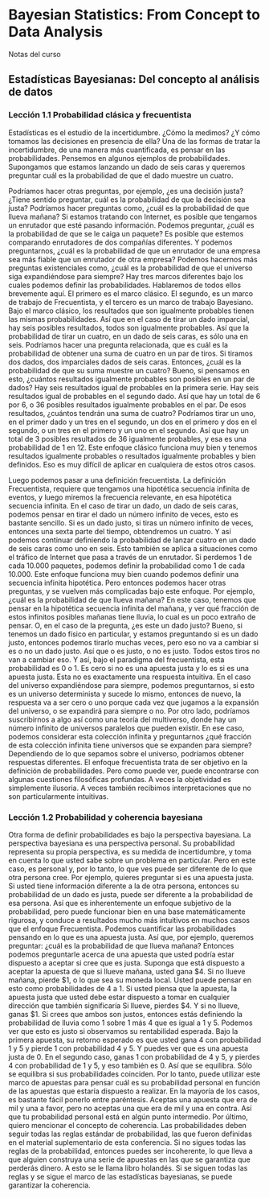 # Bayesian Statistics: From Concept to Data Analysis

Notas del curso


## Estadísticas Bayesianas: Del concepto al análisis de datos

### Lección 1.1 Probabilidad clásica y frecuentista

Estadísticas es el estudio de la incertidumbre. ¿Cómo la medimos? ¿Y cómo
tomamos las decisiones en presencia de ella? Una de las formas de tratar la
incertidumbre, de una manera más cuantificada, es pensar en las probabilidades.
Pensemos en algunos ejemplos de probabilidades. Supongamos que estamos lanzando
un dado de seis caras y queremos preguntar cuál es la probabilidad de que el
dado muestre un cuatro.

Podríamos hacer otras preguntas, por ejemplo, ¿es una decisión justa? ¿Tiene
sentido preguntar, cuál es la probabilidad de que la decisión sea justa?
Podríamos hacer preguntas como, ¿cuál es la probabilidad de que llueva mañana?
Si estamos tratando con Internet, es posible que tengamos un enrutador que esté
pasando información. Podemos preguntar, ¿cuál es la probabilidad de que se le
caiga un paquete?  Es posible que estemos comparando enrutadores de dos
compañías diferentes. Y podemos preguntarnos, ¿cuál es la probabilidad de que
un enrutador de una empresa sea más fiable que un enrutador de otra empresa?
Podemos hacernos más preguntas existenciales como, ¿cuál es la probabilidad de
que el universo siga expandiéndose para siempre?  Hay tres marcos diferentes
bajo los cuales podemos definir las probabilidades. Hablaremos de todos ellos
brevemente aquí. El primero es el marco clásico.  El segundo, es un marco de
trabajo de Frecuentista, y el tercero es un marco de trabajo Bayesiano.  Bajo
el marco clásico, los resultados que son igualmente probables tienen las mismas
probabilidades. Así que en el caso de tirar un dado imparcial, hay seis
posibles resultados, todos son igualmente probables. Así que la probabilidad de
tirar un cuatro, en un dado de seis caras, es sólo una en seis.  Podríamos
hacer una pregunta relacionada, que es cuál es la probabilidad de obtener una
suma de cuatro en un par de tiros. Si tiramos dos dados, dos imparciales dados
de seis caras. Entonces, ¿cuál es la probabilidad de que su suma muestre un
cuatro? Bueno, si pensamos en esto, ¿cuántos resultados igualmente probables
son posibles en un par de dados? Hay seis resultados igual de probables en la
primera serie. Hay seis resultados igual de probables en el segundo dado. Así
que hay un total de 6 por 6, o 36 posibles resultados igualmente probables en
el par. De esos resultados, ¿cuántos tendrán una suma de cuatro?  Podríamos
tirar un uno, en el primer dado y un tres en el segundo, un dos en el primero y
dos en el segundo, o un tres en el primero y un uno en el segundo. Así que hay
un total de 3 posibles resultados de 36 igualmente probables, y esa es una
probabilidad de 1 en 12. Este enfoque clásico funciona muy bien y tenemos
resultados igualmente probables o resultados igualmente probables y bien
definidos. Eso es muy difícil de aplicar en cualquiera de estos otros casos.

Luego podemos pasar a una definición frecuentista.  La definición Frecuentista,
requiere que tengamos una hipotética secuencia infinita de eventos, y luego
miremos la frecuencia relevante, en esa hipotética secuencia infinita.  En el
caso de tirar un dado, un dado de seis caras, podemos pensar en tirar el dado
un número infinito de veces, esto es bastante sencillo. Si es un dado justo, si
tiras un número infinito de veces, entonces una sexta parte del tiempo,
obtendremos un cuatro. Y así podemos continuar definiendo la probabilidad de
lanzar cuatro en un dado de seis caras como uno en seis.  Esto también se
aplica a situaciones como el tráfico de Internet que pasa a través de un
enrutador.  Si perdemos 1 de cada 10.000 paquetes, podemos definir la
probabilidad como 1 de cada 10.000.  Este enfoque funciona muy bien cuando
podemos definir una secuencia infinita hipotética. Pero entonces podemos hacer
otras preguntas, y se vuelven más complicadas bajo este enfoque.  Por ejemplo,
¿cuál es la probabilidad de que llueva mañana? En este caso, tenemos que pensar
en la hipotética secuencia infinita del mañana, y ver qué fracción de estos
infinitos posibles mañanas tiene lluvia, lo cual es un poco extraño de pensar.
O, en el caso de la pregunta, ¿es este un dado justo?  Bueno, si tenemos un
dado físico en particular, y estamos preguntando si es un dado justo, entonces
podemos tirarlo muchas veces, pero eso no va a cambiar si es o no un dado
justo.  Así que o es justo, o no es justo. Todos estos tiros no van a cambiar
eso.  Y así, bajo el paradigma del frecuentista, esta probabilidad es 0 o 1. Es
cero si no es una apuesta justa y lo es si es una apuesta justa. Esta no es
exactamente una respuesta intuitiva. En el caso del universo expandiéndose para
siempre, podemos preguntarnos, si esto es un universo determinista y sucede lo
mismo, entonces de nuevo, la respuesta va a ser cero o uno porque cada vez que
jugamos a la expansión del universo, o se expandirá para siempre o no. Por otro
lado, podríamos suscribirnos a algo así como una teoría del multiverso, donde
hay un número infinito de universos paralelos que pueden existir. En ese caso,
podemos considerar esta colección infinita y preguntarnos ¿qué fracción de esta
colección infinita tiene universos que se expanden para siempre?  Dependiendo
de lo que sepamos sobre el universo, podríamos obtener respuestas diferentes.
El enfoque frecuentista trata de ser objetivo en la definición de
probabilidades. Pero como puede ver, puede encontrarse con algunas cuestiones
filosóficas profundas.  A veces la objetividad es simplemente ilusoria.  A
veces también recibimos interpretaciones que no son particularmente intuitivas.


### Lección 1.2 Probabilidad y coherencia bayesiana

Otra forma de definir probabilidades es bajo la perspectiva bayesiana. La
perspectiva bayesiana es una perspectiva personal.  Su probabilidad representa
su propia perspectiva, es su medida de incertidumbre, y toma en cuenta lo que
usted sabe sobre un problema en particular. Pero en este caso, es personal
y, por lo tanto, lo que ves puede ser diferente de lo que otra persona cree.
Por ejemplo, quieres preguntar si es una apuesta justa. Si usted tiene
información diferente a la de otra persona, entonces su probabilidad de un dado
es justa, puede ser diferente a la probabilidad de esa persona. Así que es
inherentemente un enfoque subjetivo de la probabilidad, pero puede funcionar
bien en una base matemáticamente rigurosa, y conduce a resultados mucho más
intuitivos en muchos casos que el enfoque Frecuentista.  Podemos cuantificar
las probabilidades pensando en lo que es una apuesta justa.  Así que, por
ejemplo, queremos preguntar: ¿cuál es la probabilidad de que llueva mañana?
Entonces podemos preguntarle acerca de una apuesta que usted podría estar
dispuesto a aceptar si cree que es justa. Suponga que está dispuesto a aceptar
la apuesta de que si llueve mañana, usted gana $4. Si no llueve mañana, pierde
$1, o lo que sea su moneda local.  Usted puede pensar en esto como
probabilidades de 4 a 1. Si usted piensa que la apuesta, la apuesta justa que
usted debe estar dispuesto a tomar en cualquier dirección que también
significaría Si llueve, pierdes $4. Y si no llueve, ganas $1. Si crees que
ambos son justos, entonces estás definiendo la probabilidad de lluvia como 1
sobre 1 más 4 que es igual a 1 y 5. Podemos ver que esto es justo si observamos
su rentabilidad esperada.  Bajo la primera apuesta, su retorno esperado es que
usted gana 4 con probabilidad 1 y 5 y pierde 1 con probabilidad 4 y 5. Y puedes
ver que es una apuesta justa de 0. En el segundo caso, ganas 1 con probabilidad
de 4 y 5, y pierdes 4 con probabilidad de 1 y 5, y eso también es 0. Así que se
equilibra.  Sólo se equilibra si sus probabilidades coinciden.  Por lo tanto,
puede utilizar este marco de apuestas para pensar cuál es su probabilidad
personal en función de las apuestas que estaría dispuesto a realizar. En la
mayoría de los casos, es bastante fácil ponerlo entre paréntesis. Aceptas una
apuesta que era de mil y una a favor, pero no aceptas una que era de mil y una
en contra. Así que tu probabilidad personal está en algún punto intermedio.
Por último, quiero mencionar el concepto de coherencia. Las probabilidades
deben seguir todas las reglas estándar de probabilidad, las que fueron
definidas en el material suplementario de esta conferencia. Si no sigues todas
las reglas de la probabilidad, entonces puedes ser incoherente, lo que lleva a
que alguien construya una serie de apuestas en las que se garantiza que
perderás dinero. A esto se le llama libro holandés. Si se siguen todas las
reglas y se sigue el marco de las estadísticas bayesianas, se puede garantizar
la coherencia.

